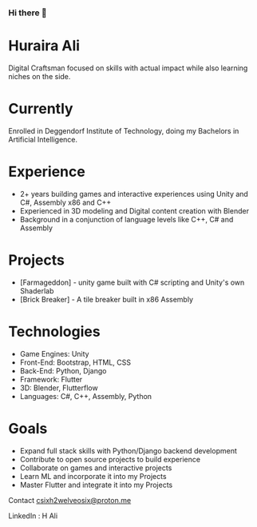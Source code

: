 ### Hi there 👋

<!--
**C6Sucrose/C6Sucrose** is a ✨ _special_ ✨ repository because its `README.md` (this file) appears on your GitHub profile.

Here are some ideas to get you started:

- 🔭 I’m currently working on ...
- 🌱 I’m currently learning ...
- 👯 I’m looking to collaborate on ...
- 🤔 I’m looking for help with ...
- 💬 Ask me about ...
- 📫 How to reach me: ...
- 😄 Pronouns: ...
- ⚡ Fun fact: ...
-->

# Huraira Ali
Digital Craftsman focused on skills with actual impact while also learning niches on the side.

# Currently
Enrolled in Deggendorf Institute of Technology, doing my Bachelors in Artificial Intelligence.

# Experience
* 2+ years building games and interactive experiences using Unity and C#, Assembly x86 and C++
* Experienced in 3D modeling and Digital content creation with Blender
* Background in a conjunction of language levels like C++, C# and Assembly

# Projects
* [Farmageddon] - unity game built with C# scripting and Unity's own Shaderlab
* [Brick Breaker] - A tile breaker built in x86 Assembly

# Technologies
* Game Engines: Unity
* Front-End: Bootstrap, HTML, CSS
* Back-End: Python, Django
* Framework: Flutter
* 3D: Blender, Flutterflow
* Languages: C#, C++, Assembly, Python

# Goals
* Expand full stack skills with Python/Django backend development
* Contribute to open source projects to build experience
* Collaborate on games and interactive projects
* Learn ML and incorporate it into my Projects
* Master Flutter and integrate it into my Projects

Contact
csixh2welveosix@proton.me

LinkedIn : H Ali
